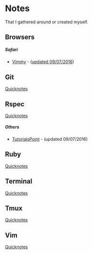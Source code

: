 # Notes
That I gathered around or created myself.

## Browsers

##### Safari
  * [Vimmy](https://github.com/ogirginc/Notes/tree/master/Browsers/Safari) - ([updated 09/07/2016](http://gggritso.com/Vimmy.safariextension/))

## Git
[Quicknotes]()

## Rspec
[Quicknotes](https://github.com/ogirginc/Notes/blob/master/Rspec/Notes/README.)

##### Others
* [TutorialsPoint](https://github.com/ogirginc/Notes/tree/master/Rspec/TutorialsPoint) - (updated 09/07/2016)

## Ruby
[Quicknotes]()

## Terminal
[Quicknotes]()

## Tmux
[Quicknotes]()

## Vim
[Quicknotes]()
